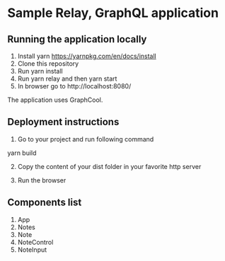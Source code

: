 # Sample Relay, GraphQL application


## Running the application locally

1) Install yarn https://yarnpkg.com/en/docs/install
2) Clone this repository
3) Run yarn install
4) Run yarn relay and then yarn start
5) In browser go to http://localhost:8080/

The application uses GraphCool.

## Deployment instructions
1) Go to your project and run following command

yarn build

2) Copy the content of your dist folder in your favorite http server

3) Run the browser

## Components list

1) App
2) Notes
3) Note
4) NoteControl
5) NoteInput

